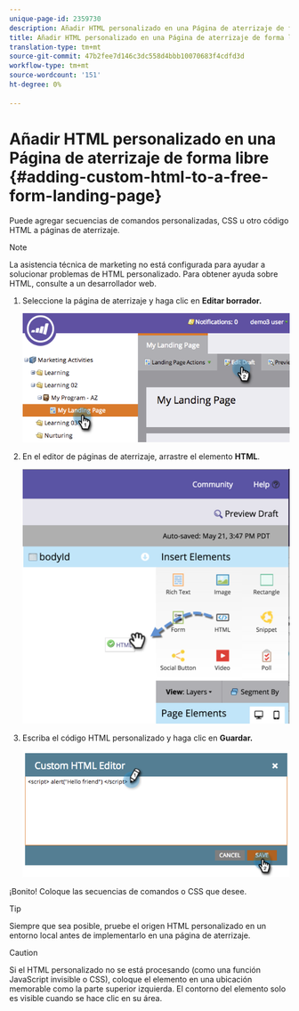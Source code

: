 ```yaml
---
unique-page-id: 2359730
description: Añadir HTML personalizado en una Página de aterrizaje de forma libre - Documentos de marketing - Documentación del producto
title: Añadir HTML personalizado en una Página de aterrizaje de forma libre
translation-type: tm+mt
source-git-commit: 47b2fee7d146c3dc558d4bbb10070683f4cdfd3d
workflow-type: tm+mt
source-wordcount: '151'
ht-degree: 0%

---
```



# Añadir HTML personalizado en una Página de aterrizaje de forma libre {#adding-custom-html-to-a-free-form-landing-page}

Puede agregar secuencias de comandos personalizadas, CSS u otro código HTML a páginas de aterrizaje.

>[!NOTE]
>
>La asistencia técnica de marketing no está configurada para ayudar a solucionar problemas de HTML personalizado. Para obtener ayuda sobre HTML, consulte a un desarrollador web.

1. Seleccione la página de aterrizaje y haga clic en **Editar borrador.**

   ![](assets/image2014-9-17-12-3a2-3a15.png)

1. En el editor de páginas de aterrizaje, arrastre el elemento **HTML**.

   ![](assets/image2015-5-21-15-3a52-3a42.png)

1. Escriba el código HTML personalizado y haga clic en **Guardar.**

   ![](assets/image2014-9-17-12-3a3-3a39.png)

¡Bonito! Coloque las secuencias de comandos o CSS que desee.

>[!TIP]
>
>Siempre que sea posible, pruebe el origen HTML personalizado en un entorno local antes de implementarlo en una página de aterrizaje.

>[!CAUTION]
>
>Si el HTML personalizado no se está procesando (como una función JavaScript invisible o CSS), coloque el elemento en una ubicación memorable como la parte superior izquierda. El contorno del elemento solo es visible cuando se hace clic en su área.

